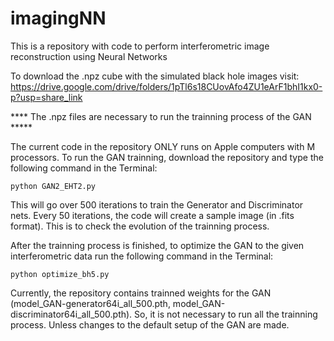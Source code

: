 # imagingNN
This is a repository with code to perform interferometric image reconstruction using Neural Networks


To download the .npz cube with the simulated black hole images visit: https://drive.google.com/drive/folders/1pTl6s18CUovAfo4ZU1eArF1bhI1kx0-p?usp=share_link 

**** The .npz files are necessary to run the trainning process of the GAN *****

The current code in the repository ONLY runs on Apple computers with M processors. To run the GAN trainning, download the repository and type the following command in the Terminal: 

```
python GAN2_EHT2.py
```
This will go over 500 iterations to train the Generator and Discriminator nets. Every 50 iterations, the code will create a sample image (in .fits format). This is to check the evolution of the trainning process. 

After the trainning process is finished, to optimize the GAN to the given interferometric data run the following command in the Terminal: 

```
python optimize_bh5.py
```
Currently, the repository contains trainned weights for the GAN (model_GAN-generator64i_all_500.pth, model_GAN-discriminator64i_all_500.pth). So, it is not necessary to run all the trainning process. Unless changes to the default setup of the GAN are made. 

